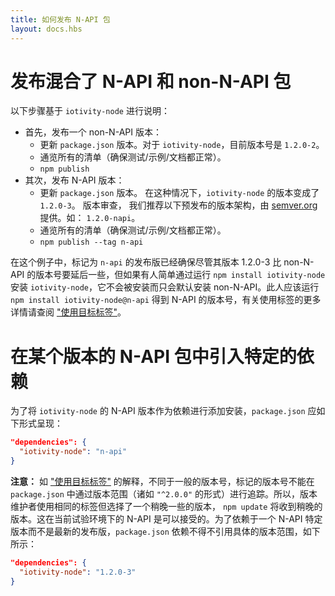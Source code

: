 ```yaml
---
title: 如何发布 N-API 包
layout: docs.hbs
---
```


# 发布混合了 N-API 和 non-N-API 包

以下步骤基于 `iotivity-node` 进行说明：
- 首先，发布一个 non-N-API 版本：
  - 更新 `package.json` 版本。对于 `iotivity-node`，目前版本号是 `1.2.0-2`。
  - 通览所有的清单（确保测试/示例/文档都正常）。
  - `npm publish`
- 其次，发布 N-API 版本：
  - 更新 `package.json` 版本。 在这种情况下，`iotivity-node` 的版本变成了 `1.2.0-3`。
  版本审查， 我们推荐以下预发布的版本架构，由 [semver.org](http://semver.org/#spec-item-9)提供。如： `1.2.0-napi`。
  - 通览所有的清单（确保测试/示例/文档都正常）。
  - `npm publish --tag n-api`

在这个例子中，标记为 `n-api` 的发布版已经确保尽管其版本 1.2.0-3 比 non-N-API 的版本号要延后一些，但如果有人简单通过运行 `npm install iotivity-node` 安装 `iotivity-node`，它不会被安装而只会默认安装 non-N-API。此人应该运行 `npm install iotivity-node@n-api` 得到 N-API 的版本号，有关使用标签的更多详情请查阅 ["使用目标标签"][]。

# 在某个版本的 N-API 包中引入特定的依赖

为了将 `iotivity-node` 的 N-API 版本作为依赖进行添加安装，`package.json` 应如下形式呈现：

```json
"dependencies": {
  "iotivity-node": "n-api"
}
```

**注意：** 如 ["使用目标标签"][] 的解释，不同于一般的版本号，标记的版本号不能在 `package.json` 中通过版本范围（诸如 `"^2.0.0"` 的形式）进行追踪。所以，版本维护者使用相同的标签但选择了一个稍晚一些的版本， `npm update` 将收到稍晚的版本。这在当前试验环境下的 N-API 是可以接受的。为了依赖于一个 N-API 特定版本而不是最新的发布版，`package.json` 依赖不得不引用具体的版本范围，如下所示：

```json
"dependencies": {
  "iotivity-node": "1.2.0-3"
}
```

["使用目标标签"]: https://docs.npmjs.com/getting-started/using-tags
